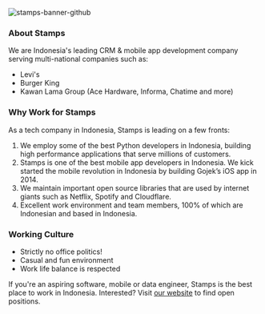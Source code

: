 ![stamps-banner-github](https://user-images.githubusercontent.com/188658/206082443-a2bd5313-8e21-45c2-a533-1095c99818f1.jpg)

### About Stamps
We are Indonesia's leading CRM & mobile app development company serving multi-national companies such as:
* Levi's
* Burger King 
* Kawan Lama Group (Ace Hardware, Informa, Chatime and more)

### Why Work for Stamps
As a tech company in Indonesia, Stamps is leading on a few fronts:
1. We employ some of the best Python developers in Indonesia, building high performance applications that serve millions of customers.
2. Stamps is one of the best mobile app developers in Indonesia. We kick started the mobile revolution in Indonesia by building Gojek’s iOS app in 2014.
3. We maintain important open source libraries that are used by internet giants such as Netflix, Spotify and Cloudflare.
4. Excellent work environment and team members, 100% of which are Indonesian and based in Indonesia.

### Working Culture
* Strictly no office politics!
* Casual and fun environment
* Work life balance is respected

If you're an aspiring software, mobile or data engineer, Stamps is the best place to work in Indonesia. Interested? Visit [our website](https://about.stamps.id/careers/) to find open positions.

